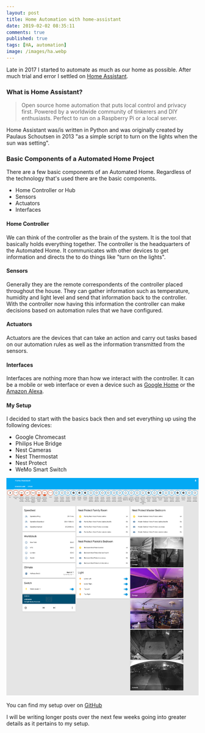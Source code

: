 ```yaml
---
layout: post
title: Home Automation with home-assistant
date: 2019-02-02 08:35:11
comments: true
published: true
tags: [HA, automation]
image: /images/ha.webp
---
```


Late in 2017 I started to automate as much as our home as possible. After much trial and error I settled on [Home Assistant](https://www.home-assistant.io).

### What is Home Assistant?

> Open source home automation that puts local control and privacy first. Powered by a worldwide community of tinkerers and DIY enthusiasts. Perfect to run on a Raspberry Pi or a local server.

Home Assistant was/is written in Python and was originally created by Paulaus Schoutsen in 2013 "as a simple script to turn on the lights when the sun was setting".

### Basic Components of a Automated Home Project

There are a few basic components of an Automated Home. Regardless of the technology that's used there are the basic components.

- Home Controller or Hub
- Sensors
- Actuators
- Interfaces

#### Home Controller

We can think of the controller as the brain of the system. It is the tool that basically holds everything together. The controller is the headquarters of the Automated Home. It communicates with other devices to get information and directs the to do things like "turn on the lights".

#### Sensors

Generally they are the remote correspondents of the controller placed throughout the house. They can gather information such as temperature, humidity and light level and send that information back to the controller. With the controller now having this information the controller can make decisions based on automation rules that we have configured.

#### Actuators

Actuators are the devices that can take an action and carry out tasks based on our automation rules as well as the information transmitted from the sensors.

#### Interfaces

Interfaces are nothing more than how we interact with the controller. It can be a mobile or web interface or even a device such as [Google Home](https://store.google.com/us/product/google_home?hl=en-US) or the [Amazon Alexa](https://www.amazon.com/Amazon-Echo-And-Alexa-Devices/b?ie=UTF8&node=9818047011).

#### My Setup

I decided to start with the basics back then and set everything up using the following devices:

- Google Chromecast
- Philips Hue Bridge
- Nest Cameras
- Nest Thermostat
- Nest Protect
- WeMo Smart Switch

![alt text](/images/ha-screenshot.png "HA Setup")

You can find my setup over on [GitHub](https://github.com/fusion94/home-assistant)

I will be writing longer posts over the next few weeks going into greater details as it pertains to my setup.
